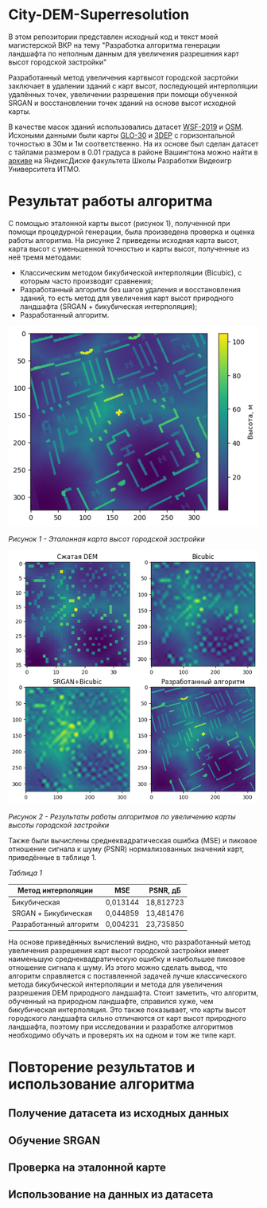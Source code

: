 # City-DEM-Superresolution

В этом репозитории представлен исходный код и текст моей магистерской ВКР на тему "Разработка алгоритма генерации ландшафта по неполным данным для увеличения разрешения карт высот городской застройки"

Разработанный метод увеличения картвысот городской засртойки заключает в удалении зданий с карт высот, последующей интерполяции удалённых точек, увеличении разрешения при помощи обученной SRGAN и восстановлении точек зданий на основе высот исходной карты.

В качестве масок зданий использовались датасет [WSF-2019](https://download.geoservice.dlr.de/WSF2019/#download) и [OSM](https://www.openstreetmap.org/#map=13/59.9417/30.2763&layers=H). Исхоными данными были карты [GLO-30](https://portal.opentopography.org/raster?opentopoID=OTSDEM.032021.4326.3) и [3DEP](https://data.usgs.gov/datacatalog/data/USGS:77ae0551-c61e-4979-aedd-d797abdcde0e) с горизонтальной точностью в 30м и 1м соответственно. На их основе был сделан датасет с тайлами размером в 0.01 градуса в районе Вашингтона можно найти в [архиве](https://disk.yandex.ru/d/bRiIXlhDrGrrMQ) на ЯндексДиске факультета Школы Разработки Видеоигр Университета ИТМО.

# Результат работы алгоритма

С помощью эталонной карты высот (рисунок 1), полученной при помощи процедурной генерации, была произведена проверка и оценка работы алгоритма. На рисунке 2 приведены исходная карта высот, карта высот с уменьшенной точностью и карты высот, полученные из неё тремя методами:

- Классическим методом бикубической интерполяции (Bicubic), с которым часто производят сравнения;
- Разработанный алгоритм без шагов удаления и восстановления зданий, то есть метод для увеличения карт высот природного ландшафта (SRGAN + бикубическая интерполяция);
- Разработанный алгоритм.

![Эталонная карта высот городской застройки](Images/32.png)

*Рисунок 1 - Эталонная карта высот городской застройки*

![Результаты работы алгоритмов по увеличению карты высоты городской застройки](Images/33.png)

*Рисунок 2 - Результаты работы алгоритмов по увеличению карты высоты городской застройки*

Также были вычислены среднеквадратическая ошибка (MSE) и пиковое отношение сигнала к шуму (PSNR) нормализованных значений карт, приведённые в таблице 1.

*Таблица 1*

| Метод интерполяции      | MSE         | PSNR, дБ   |
|-------------------------|-------------|------------|
| Бикубическая            | 0,013144    | 18,812723  |
| SRGAN + Бикубическая    | 0,044859    | 13,481476  |
| Разработанный алгоритм  | 0,004231    | 23,735850  |

На основе приведённых вычислений видно, что разработанный метод увеличения разрешения карт высот городской застройки имеет наименьшую среднеквадратическую ошибку и наибольшее пиковое отношение сигнала к шуму. Из этого можно сделать вывод, что алгоритм справляется с поставленной задачей лучше классического метода бикубической интерполяции и метода для увеличения разрешения DEM природного ландшафта. Стоит заметить, что алгоритм, обученный на природном ландшафте, справился хуже, чем бикубическая интерполяция. Это также показывает, что карты высот городского ландшафта сильно отличаются от карт высот природного ландшафта, поэтому при исследовании и разработке алгоритмов необходимо обучать и проверять их на одном и том же типе карт.

# Повторение результатов и использование алгоритма

## Получение датасета из исходных данных

## Обучение SRGAN

## Проверка на эталонной карте

## Использование на данных из датасета